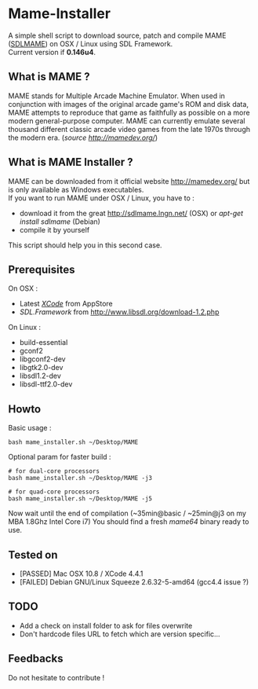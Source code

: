 # Mame-Installer

A simple shell script to download source, patch and compile MAME ([SDLMAME](http://rbelmont.mameworld.info/?page_id=163)) on OSX / Linux using SDL Framework.  
Current version if __0.146u4__.

## What is MAME ?

MAME stands for Multiple Arcade Machine Emulator. When used in conjunction with images of the original arcade game's ROM and disk data, MAME attempts to reproduce that game as faithfully as possible on a more modern general-purpose computer. MAME can currently emulate several thousand different classic arcade video games from the late 1970s through the modern era.
(_source <http://mamedev.org/>_)

## What is MAME Installer ?

MAME can be downloaded from it official website <http://mamedev.org/> but is only available as Windows executables.  
If you want to run MAME under OSX / Linux, you have to :

* download it from the great <http://sdlmame.lngn.net/> (OSX) or _apt-get install sdlmame_ (Debian)
* compile it by yourself

This script should help you in this second case.

## Prerequisites

On OSX :

* Latest [_XCode_](http://itunes.apple.com/fr/app/xcode/id497799835?mt=12) from AppStore
* _SDL.Framework_ from <http://www.libsdl.org/download-1.2.php> 

On Linux :

* build-essential
* gconf2
* libgconf2-dev
* libgtk2.0-dev
* libsdl1.2-dev
* libsdl-ttf2.0-dev

## Howto

Basic usage :

    bash mame_installer.sh ~/Desktop/MAME

Optional param for faster build :

    # for dual-core processors
    bash mame_installer.sh ~/Desktop/MAME -j3
    
    # for quad-core processors
    bash mame_installer.sh ~/Desktop/MAME -j5

Now wait until the end of compilation (~35min@basic / ~25min@j3 on my MBA 1.8Ghz Intel Core i7)
You should find a fresh _mame64_ binary ready to use.


## Tested on 

* [PASSED] Mac OSX 10.8 / XCode 4.4.1
* [FAILED] Debian GNU/Linux Squeeze 2.6.32-5-amd64 (gcc4.4 issue ?)

## TODO

* Add a check on install folder to ask for files overwrite
* Don't hardcode files URL to fetch which are version specific...

## Feedbacks

Do not hesitate to contribute !
